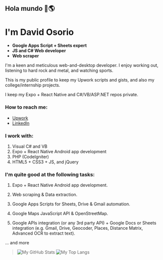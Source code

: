 ## Hola mundo 👋🌎
# I'm David Osorio

* **Google Apps Script + Sheets expert**
* **JS and C# Web developer**
* **Web scraper**

I'm a keen and meticulous web-and-desktop developer. I enjoy working out, listening to hard rock and metal, and watching sports.

This is my public profile to keep my Upwork scripts and gists, and also my college/internship projects.

I keep my Expo + React Native and C#/VB/ASP.NET repos private.


### How to reach me:
* [Upwork](https://www.upwork.com/freelancers/~010be696c9ded003b5)
* [LinkedIn](https://www.linkedin.com/in/david-o-702a6418b)


### I work with:
1. Visual C# and VB
2. Expo + React Native Android app development
3. PHP (CodeIgniter)
4. HTML5 + CSS3 + JS, and jQuery


### I'm quite good at the following tasks:

1. Expo + React Native Android app development.

2. Web scraping & Data extraction.

3. Google Apps Scripts for Sheets, Drive & Gmail automation.

4. Google Maps JavaScript API & OpenStreetMap.

5. Google APIs integration (or any 3rd party API) + Google Docs or Sheets integration (e.g. Gmail, Drive, Geocoder, Places, Distance Matrix, Advanced OCR to extract text).

... and more


>![My GitHub Stats](https://github-readme-stats.vercel.app/api?username=davidoso&show_icons=true)
>![My Top Langs](https://github-readme-stats.vercel.app/api/top-langs/?username=davidoso)
